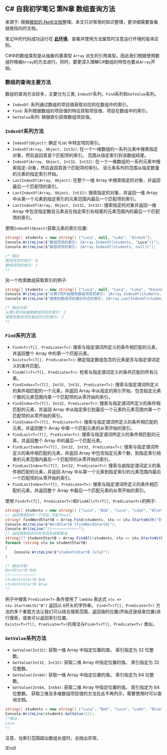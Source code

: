 ## C# 自我初学笔记 第N章  数组查询方法

来源于: 根据[微软的.Net6文档](https://learn.microsoft.com/zh-cn/dotnet/api/system.array?view=net-6.0)整理。本文只对常用的知识整理，更详细需要查看链接指向的文档。

笔记中的代码成功运行在 [**此环境**](csharp笔记-000案例代码环境.md)，查看并使用方法属性时注意运行环境的版本区别。

C#中的数组类型是从抽象的基类型 `Array` 派生的引用类型。因此我们根据使用数组时根据`Array`的方法进行。同时，要更深入理解C#数组的特性也要从`Array`开始。

###  数组的查询主要方法

数组的查询方法较多，主要分为三类, `IndexOf`系列，`Find`系列和`GetValue`系列。
- `IndexOf`: 系列通过数组的项目值获取对应的在数组中的索引。
- `Find`: 系列根据数组的项目值的特征获取项目值、项目在数组中的索引。
- `GetValue`系列: 根据索引获取数组项目值。


### `IndexOf`系列方法

- `IndexOf(Object)`: 确定 IList 中特定项的索引。
- `IndexOf(Array, Object, Int32)`: 在一个一维数组的一系列元素中搜索指定对象，然后返回其首个匹配项的索引。 范围从指定索引到该数组结尾。  
- `IndexOf(Array, Object, Int32, Int32)`: 在一个一维数组的一系列元素中搜索指定-对象，然后返回其首个匹配项的索引。 该元素系列的范围从指定数量的元素的指定索引开始。
- `LastIndexOf(Array, Object)`: 在整个一维 Array 中搜索指定的对象，并返回最后一个匹配项的索引。
- `LastIndexOf(Array, Object, Int32)`: 搜索指定的对象，并返回一维 Array 中从第一个元素到指定索引的元素范围内最后一个匹配项的索引。
- `LastIndexOf(Array, Object, Int32, Int32)`: 搜索指定的对象并返回一维 Array 中包含指定数目元素且在指定索引处结尾的元素范围内的最后一个匹配项的索引。


使用`IndexOf(Object)`获取元素的索引位置:
```c#
string[] students = new string[] {"Luca", null, "Luke", "Dinesh"};
Console.WriteLine($"数组项目的索引: {Array.IndexOf(students, "Luca")}");
Console.WriteLine($"数组项目的索引: {Array.IndexOf(students, null)}");

/* 输出
数组项目的索引: 0
数组项目的索引: 1
*/
```
另一个检索数组获取索引的例子:
```c#
string[] students = new string[] {"Luca", null, "Luca", "Luke", "Dinesh"};
Console.WriteLine($"从第1项开始搜索数组项目的索引: {Array.IndexOf(students, "Luca", 1)}");
Console.WriteLine($"搜索到数组项目最后符合的索引: {Array.LastIndexOf(students, "Luca")}");

/* 输出内容:
从第1项开始搜索数组项目的索引: 2
搜索到数组项目最后符合的索引: 2
*/
```
### `Find`系列方法

- `Find<T>(T[], Predicate<T>)`: 搜索与指定谓词所定义的条件相匹配的元素，并返回整个 Array 中的第一个匹配元素。
- `Exists<T>(T[], Predicate<T>)`: 确定指定数组包含的元素是否与指定谓词定义的条件匹配。
- `FindAll<T>(T[], Predicate<T>)`: 检索与指定谓词定义的条件匹配的所有元素。
- `FindIndex<T>(T[], Int32, Int32, Predicate<T>)`: 	搜索与指定谓词所定义的条件相匹配的一个元素，并返回 Array 中从指定的索引开始、包含指定元素个数的元素范围内第一个匹配项的从零开始的索引。
- `FindIndex<T>(T[], Int32, Predicate<T>)`: 搜索与指定谓词所定义的条件相匹配的元素，并返回 Array 中从指定索引到最后一个元素的元素范围内第一个匹配项的从零开始的索引。
- `FindIndex<T>(T[], Predicate<T>)`: 搜索与指定谓词所定义的条件相匹配的元素，并返回整个 Array 中第一个匹配元素的从零开始的索引。
- `FindLast<T>(T[], Predicate<T>)`: 搜索与指定谓词所定义的条件相匹配的元素，并返回整个 Array 中的最后一个匹配元素。
- `FindLastIndex<T>(T[], Int32, Int32, Predicate<T>)`: 搜索与指定谓词所定义的条件相匹配的元素，并返回 Array 中包含指定元素个数、到指定索引结束的元素范围内最后一个匹配项的从零开始的索引。
- `FindLastIndex<T>(T[], Int32, Predicate<T>)`: 搜索与由指定谓词定义的条件相匹配的元素，并返回 Array 中从第一个元素到指定索引的元素范围内最后一个匹配项的从零开始的索引。
- `FindLastIndex<T>(T[], Predicate<T>)`: 搜索与指定谓词所定义的条件相匹配的元素，并返回整个 Array 中最后一个匹配元素的从零开始的索引。


使用 `Find<T>(T[], Predicate<T>)`和`FindAll<T>(T[], Predicate<T>)`的例子:

```c#
string[] students = new string[] {"Luca", "Bob", "Luca", "Luke", "Blue", "Dinesh"};
// 返回搜索到的一个项目,可能为null
string? findWordStartB = Array.Find(students, stu => stu.StartsWith("B"));  
Console.WriteLine($"WordStartB {findWordStartB}");  
Console.WriteLine("//~~~~~~~~~~~~");
// 返回搜索到的所有项目形成新数组
string[]? studentStartB = Array.FindAll(students, stu => stu.StartsWith("B"));  
foreach (string stu in studentStartB)
{
    Console.WriteLine($"studentsStartB {stu}");
}

/* 输出内容:
WordStartB Bob
//~~~~~~~~~~~~
studentsStartB Bob
studentsStartB Blue
*/
```
例子中搜索 `Predicate<T>` 条件使用了 `lambda` 表达式 `stu => stu.StartsWith("B")` 返回以 `B`开头的字符串。
`Find<T>(T[], Predicate<T>)` 方法的多个重载方法让我们可以结合搜索范围、返回值的位置(开始还是结束位置)进行搜索，或者可以返回索引位置。  
`Exists<T>(T[], Predicate<T>)`的用法与`Find<T>(T[], Predicate<T>)` 类似。

### `GetValue`系列方法

- `GetValue(Int32)`: 获取一维 Array 中指定位置的值。 索引指定为 32 位整数。
- `GetValue(Int32, Int32)`: 获取二维 Array 中指定位置的值。 索引指定为 32 位整数。
- `GetValue(Int64)`: 获取一维 Array 中指定位置的值。 索引指定为 64 位整数。
- `GetValue(Int64, Int64)`: 获取二维 Array 中指定位置的值。 索引指定为 64 位整数。
获取三维及多维数组项目值的方法在此不再列示，需要使用时可以查询文档。

```c#
string[] students = new string[] {"Luca", "Bob", "Luca", "Luke", "Blue", "Dinesh"};
Console.WriteLine(students.GetValue(2));
/*输出
Luca
*/
```
注意，当索引范围超出数组长度时，会抛出异常。


(End)
